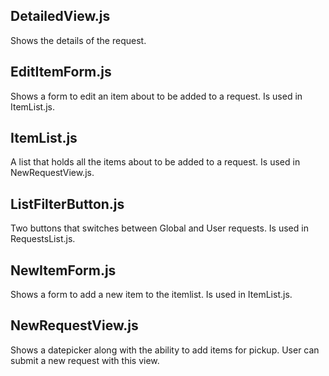 ## DetailedView.js
Shows the details of the request.

## EditItemForm.js
Shows a form to edit an item about to be added to a request. Is used in ItemList.js.

## ItemList.js
A list that holds all the items about to be added to a request. Is used in NewRequestView.js.

## ListFilterButton.js
Two buttons that switches between Global and User requests. Is used in RequestsList.js.

## NewItemForm.js
Shows a form to add a new item to the itemlist. Is used in ItemList.js.

## NewRequestView.js
Shows a datepicker along with the ability to add items for pickup. User can submit a new request with this view.


